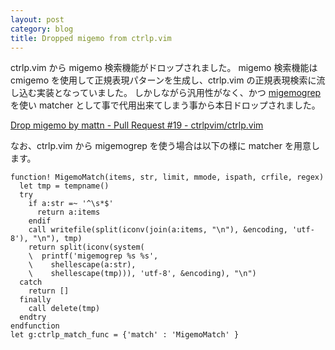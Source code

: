 ```yaml
---
layout: post
category: blog
title: Dropped migemo from ctrlp.vim
---
```

ctrlp.vim から migemo 検索機能がドロップされました。
migemo 検索機能は cmigemo を使用して正規表現パターンを生成し、ctrlp.vim の正規表現検索に流し込む実装となっていました。
しかしながら汎用性がなく、かつ [migemogrep ](https://github.com/peco/migemogrep) を使い matcher として事で代用出来てしまう事から本日ドロップされました。

[Drop migemo by mattn - Pull Request #19 - ctrlpvim/ctrlp.vim](https://github.com/ctrlpvim/ctrlp.vim/pull/19)

なお、ctrlp.vim から migemogrep を使う場合は以下の様に matcher を用意します。

```vim
function! MigemoMatch(items, str, limit, mmode, ispath, crfile, regex)
  let tmp = tempname()
  try
    if a:str =~ '^\s*$'
      return a:items
    endif
    call writefile(split(iconv(join(a:items, "\n"), &encoding, 'utf-8'), "\n"), tmp)
    return split(iconv(system(
    \  printf('migemogrep %s %s',
    \    shellescape(a:str),
    \    shellescape(tmp))), 'utf-8', &encoding), "\n")
  catch
    return []
  finally
    call delete(tmp)
  endtry
endfunction
let g:ctrlp_match_func = {'match' : 'MigemoMatch' }
```

